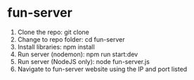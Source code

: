 # fun-server
1. Clone the repo: git clone <repo url>
2. Change to repo folder: cd fun-server
3. Install libraries: npm install
4. Run server (nodemon): npm run start:dev
5. Run server (NodeJS only): node fun-server.js
6. Navigate to fun-server website using the IP and port listed
